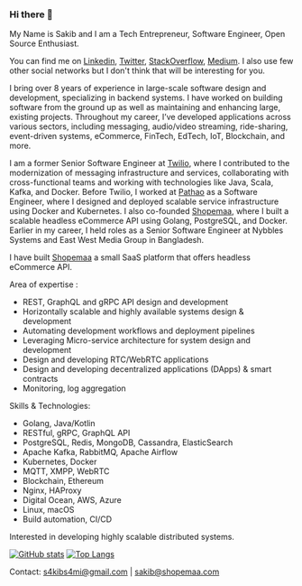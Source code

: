 ### Hi there 👋

My Name is Sakib and I am a Tech Entrepreneur, Software Engineer, Open Source Enthusiast.

You can find me on [Linkedin](https://linkedin.com/in/s4kibs4mi), [Twitter](https://twitter.com/s4kibs4mi), [StackOverflow](https://stackoverflow.com/users/2923205/sakib-sami), [Medium](https://medium.com/@sakibsami). I also use few other social networks but I don't think that will be interesting for you.

I bring over 8 years of experience in large-scale software design and development, specializing in backend systems. I have worked on building software from the ground up as well as maintaining and enhancing large, existing projects. Throughout my career, I’ve developed applications across various sectors, including messaging, audio/video streaming, ride-sharing, event-driven systems, eCommerce, FinTech, EdTech, IoT, Blockchain, and more.

I am a former Senior Software Engineer at [Twilio](https://www.twilio.com), where I contributed to the modernization of messaging infrastructure and services, collaborating with cross-functional teams and working with technologies like Java, Scala, Kafka, and Docker. Before Twilio, I worked at [Pathao](https://pathao.com/?lang=en) as a Software Engineer, where I designed and deployed scalable service infrastructure using Docker and Kubernetes. I also co-founded [Shopemaa](https://shopemaa.com), where I built a scalable headless eCommerce API using Golang, PostgreSQL, and Docker. Earlier in my career, I held roles as a Senior Software Engineer at Nybbles Systems and East West Media Group in Bangladesh.

I have built [Shopemaa](https://shopemaa.com/) a small SaaS platform that offers headless eCommerce API.

Area of expertise :
- REST, GraphQL and gRPC API design and development
- Horizontally scalable and highly available systems design & development
- Automating development workflows and deployment pipelines
- Leveraging Micro-service architecture for system design and development
- Design and developing RTC/WebRTC applications
- Design and developing decentralized applications (DApps) & smart contracts
- Monitoring, log aggregation

Skills & Technologies:
- Golang, Java/Kotlin
- RESTful, gRPC, GraphQL API
- PostgreSQL, Redis, MongoDB, Cassandra, ElasticSearch
- Apache Kafka, RabbitMQ, Apache Airflow
- Kubernetes, Docker
- MQTT, XMPP, WebRTC
- Blockchain, Ethereum
- Nginx, HAProxy
- Digital Ocean, AWS, Azure
- Linux, macOS
- Build automation, CI/CD

Interested in developing highly scalable distributed systems.

[![GitHub stats](https://github-readme-stats.vercel.app/api?username=s4kibs4mi)](https://github.com/s4kibs4mi/github-readme-stats)
[![Top Langs](https://github-readme-stats-git-masterrstaa-rickstaa.vercel.app/api/top-langs/?username=s4kibs4mi)](https://github.com/s4kibs4mi/github-readme-stats)

Contact: s4kibs4mi@gmail.com | sakib@shopemaa.com

